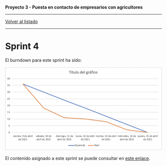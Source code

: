 __Proyecto 3 - Puesta en contacto de empresarios con agricultores__

---

[Volver al listado](scrum.md)

---

# Sprint 4

El burndown para este sprint ha sido:

![Burndown - Sprint 4](../../assets/burndown/sprint4.png)

El contenido asignado a este sprint se puede consultar en [este enlace](https://github.com/IW2021Grupo8/iw-g8/milestone/4?closed=1).
